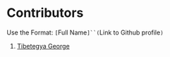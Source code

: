 # Contributors

Use the Format: `[`Full Name`]``(`Link to Github profile`)`

1. [Tibetegya George](https://github.com/tibetgya)
